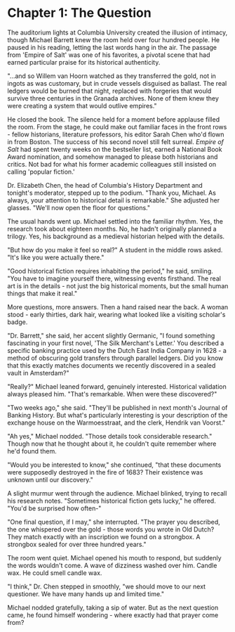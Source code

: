 # Chapter 1: The Question

The auditorium lights at Columbia University created the illusion of intimacy, though Michael Barrett knew the room held over four hundred people. He paused in his reading, letting the last words hang in the air. The passage from 'Empire of Salt' was one of his favorites, a pivotal scene that had earned particular praise for its historical authenticity.

"...and so Willem van Hoorn watched as they transferred the gold, not in ingots as was customary, but in crude vessels disguised as ballast. The real ledgers would be burned that night, replaced with forgeries that would survive three centuries in the Granada archives. None of them knew they were creating a system that would outlive empires."

He closed the book. The silence held for a moment before applause filled the room. From the stage, he could make out familiar faces in the front rows - fellow historians, literature professors, his editor Sarah Chen who'd flown in from Boston. The success of his second novel still felt surreal. *Empire of Salt* had spent twenty weeks on the bestseller list, earned a National Book Award nomination, and somehow managed to please both historians and critics. Not bad for what his former academic colleagues still insisted on calling 'popular fiction.'

Dr. Elizabeth Chen, the head of Columbia's History Department and tonight's moderator, stepped up to the podium. "Thank you, Michael. As always, your attention to historical detail is remarkable." She adjusted her glasses. "We'll now open the floor for questions."

The usual hands went up. Michael settled into the familiar rhythm. Yes, the research took about eighteen months. No, he hadn't originally planned a trilogy. Yes, his background as a medieval historian helped with the details.

"But how do you make it feel so real?" A student in the middle rows asked. "It's like you were actually there."

"Good historical fiction requires inhabiting the period," he said, smiling. "You have to imagine yourself there, witnessing events firsthand. The real art is in the details - not just the big historical moments, but the small human things that make it real."

More questions, more answers. Then a hand raised near the back. A woman stood - early thirties, dark hair, wearing what looked like a visiting scholar's badge.

"Dr. Barrett," she said, her accent slightly Germanic, "I found something fascinating in your first novel, 'The Silk Merchant's Letter.' You described a specific banking practice used by the Dutch East India Company in 1628 - a method of obscuring gold transfers through parallel ledgers. Did you know that this exactly matches documents we recently discovered in a sealed vault in Amsterdam?"

"Really?" Michael leaned forward, genuinely interested. Historical validation always pleased him. "That's remarkable. When were these discovered?"

"Two weeks ago," she said. "They'll be published in next month's Journal of Banking History. But what's particularly interesting is your description of the exchange house on the Warmoesstraat, and the clerk, Hendrik van Voorst."

"Ah yes," Michael nodded. "Those details took considerable research." Though now that he thought about it, he couldn't quite remember where he'd found them.

"Would you be interested to know," she continued, "that these documents were supposedly destroyed in the fire of 1683? Their existence was unknown until our discovery."

A slight murmur went through the audience. Michael blinked, trying to recall his research notes. "Sometimes historical fiction gets lucky," he offered. "You'd be surprised how often-"

"One final question, if I may," she interrupted. "The prayer you described, the one whispered over the gold - those words you wrote in Old Dutch? They match exactly with an inscription we found on a strongbox. A strongbox sealed for over three hundred years."

The room went quiet. Michael opened his mouth to respond, but suddenly the words wouldn't come. A wave of dizziness washed over him. Candle wax. He could smell candle wax.

"I think," Dr. Chen stepped in smoothly, "we should move to our next questioner. We have many hands up and limited time."

Michael nodded gratefully, taking a sip of water. But as the next question came, he found himself wondering - where exactly had that prayer come from?